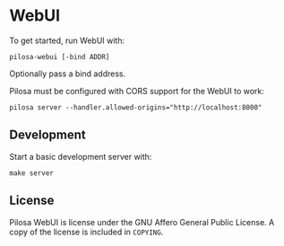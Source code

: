 # WebUI

To get started, run WebUI with:

```
pilosa-webui [-bind ADDR]
```

Optionally pass a bind address.

Pilosa must be configured with CORS support for the WebUI to work:

```
pilosa server --handler.allowed-origins="http://localhost:8000"
```

## Development

Start a basic development server with:

```
make server
```

## License

Pilosa WebUI is license under the GNU Affero General Public License. A copy of the license is included in `COPYING`.
